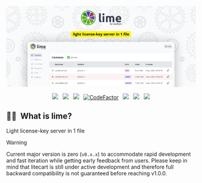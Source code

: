 <p align="center">
    <a href="https://werbot.github.io/lime/" target="_blank" rel="noopener">
        <img src="https://raw.githubusercontent.com/werbot/lime/v2/.github/assets/promo.png" alt="light license-key server in 1 file" />
    </a>
</p>

<p align="center">
    <a href="https://github.com/werbot/lime/releases"><img src="https://img.shields.io/github/v/release/werbot/lime?sort=semver&label=Release&color=651FFF"></a>
    &nbsp;
    <a href="/LICENSE"><img src="https://img.shields.io/badge/MIT-green.svg"></a>
    &nbsp;
    <a href="https://goreportcard.com/report/github.com/werbot/lime"><img src="https://goreportcard.com/badge/github.com/werbot/lime"></a>
    &nbsp;
    <a href="https://www.codefactor.io/repository/github/werbot/lime"><img src="https://www.codefactor.io/repository/github/werbot/lime/badge" alt="CodeFactor" /></a>
    &nbsp;
    <a href="https://github.com/werbot/lime"><img src="https://img.shields.io/badge/backend-go-orange.svg"></a>
    &nbsp;
    <a href="   https://github.com/werbot/lime/blob/v2/go.mod"><img src="https://img.shields.io/github/go-mod/go-version/werbot/lime?color=7fd5ea"></a>
    &nbsp;
    <a href="https://twitter.com/werbot_"><img src="https://img.shields.io/twitter/follow/werbot_?style=social"></a>
</p>

## 🍋‍🟩&nbsp;&nbsp;What is lime?

Light license-key server in 1 file

> [!WARNING]
> Current major version is zero (`v0.x.x`) to accommodate rapid development and fast iteration while getting early feedback from users. Please keep in mind that litecart is still under active development and therefore full backward compatibility is not guaranteed before reaching v1.0.0.
